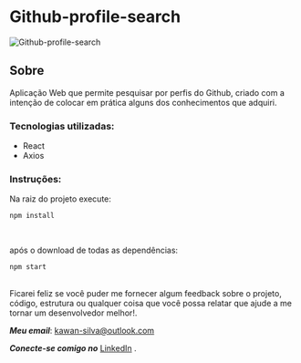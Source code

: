 # Github-profile-search
![Github-profile-search](https://github.com/Kwan13/gifs-projects/blob/master/2020-08-13%2015.39.18.gif)

## Sobre 
Aplicação Web que permite pesquisar por perfis do Github, criado com a intenção de colocar em prática alguns dos conhecimentos que adquiri.

### Tecnologias utilizadas:

<ul>
	<li>React</li>
	<li>Axios</li>
</ul>

### Instruções:

Na raiz do projeto execute:
```
npm install
```
<br/>

após o download de todas as dependências: 
```
npm start
```

<br/>
Ficarei feliz se você puder me fornecer algum feedback sobre o projeto, código, estrutura ou qualquer coisa que você possa relatar que ajude a me tornar um desenvolvedor melhor!.

_**Meu email**_:  [kawan-silva@outlook.com](mailto:kawan-silva@outlook.com)

_**Conecte-se comigo no**_  [LinkedIn](https://www.linkedin.com/in/kawansilva/)  .

		

